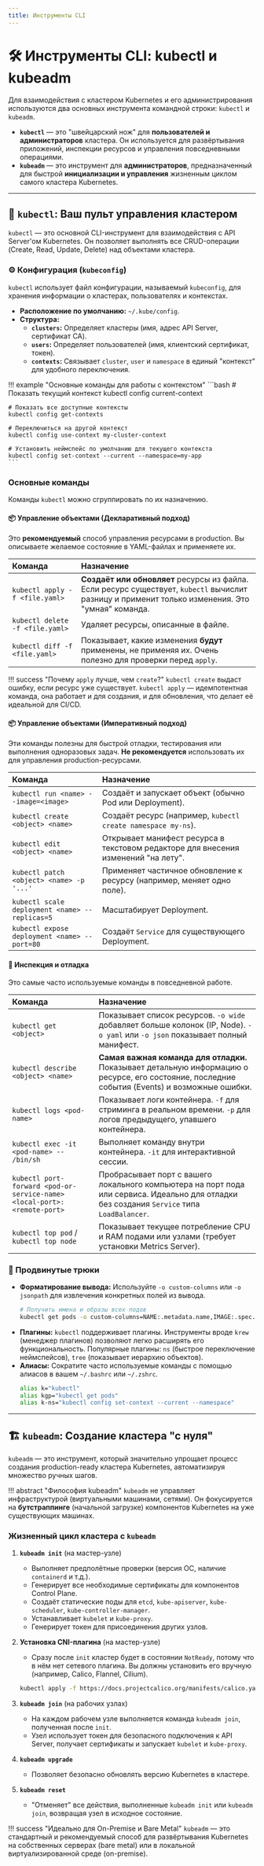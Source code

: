 ```yaml
---
title: Инструменты CLI
---
```


# 🛠️ Инструменты CLI: kubectl и kubeadm

Для взаимодействия с кластером Kubernetes и его администрирования используются два основных инструмента командной строки: `kubectl` и `kubeadm`.

- **`kubectl`** — это "швейцарский нож" для **пользователей и администраторов** кластера. Он используется для развёртывания приложений, инспекции ресурсов и управления повседневными операциями.
- **`kubeadm`** — это инструмент для **администраторов**, предназначенный для быстрой **инициализации и управления** жизненным циклом самого кластера Kubernetes.

---

## 🚀 `kubectl`: Ваш пульт управления кластером

`kubectl` — это основной CLI-инструмент для взаимодействия с API Server'ом Kubernetes. Он позволяет выполнять все CRUD-операции (Create, Read, Update, Delete) над объектами кластера.

### ⚙️ Конфигурация (`kubeconfig`)

`kubectl` использует файл конфигурации, называемый `kubeconfig`, для хранения информации о кластерах, пользователях и контекстах.

- **Расположение по умолчанию:** `~/.kube/config`.
- **Структура:**
    - **`clusters`:** Определяет кластеры (имя, адрес API Server, сертификат CA).
    - **`users`:** Определяет пользователей (имя, клиентский сертификат, токен).
    - **`contexts`:** Связывает `cluster`, `user` и `namespace` в единый "контекст" для удобного переключения.

!!! example "Основные команды для работы с контекстом"
    ```bash
    # Показать текущий контекст
    kubectl config current-context

    # Показать все доступные контексты
    kubectl config get-contexts

    # Переключиться на другой контекст
    kubectl config use-context my-cluster-context

    # Установить неймспейс по умолчанию для текущего контекста
    kubectl config set-context --current --namespace=my-app
    ```

### Основные команды

Команды `kubectl` можно сгруппировать по их назначению.

#### 📦 Управление объектами (Декларативный подход)

Это **рекомендуемый** способ управления ресурсами в production. Вы описываете желаемое состояние в YAML-файлах и применяете их.

| Команда | Назначение |
|:--- |:--- |
| `kubectl apply -f <file.yaml>` | **Создаёт или обновляет** ресурсы из файла. Если ресурс существует, `kubectl` вычислит разницу и применит только изменения. Это "умная" команда. |
| `kubectl delete -f <file.yaml>` | Удаляет ресурсы, описанные в файле. |
| `kubectl diff -f <file.yaml>` | Показывает, какие изменения **будут** применены, не применяя их. Очень полезно для проверки перед `apply`. |

!!! success "Почему `apply` лучше, чем `create`?"
    `kubectl create` выдаст ошибку, если ресурс уже существует. `kubectl apply` — идемпотентная команда, она работает и для создания, и для обновления, что делает её идеальной для CI/CD.

#### 📦 Управление объектами (Императивный подход)

Эти команды полезны для быстрой отладки, тестирования или выполнения одноразовых задач. **Не рекомендуется** использовать их для управления production-ресурсами.

| Команда | Назначение |
|:--- |:--- |
| `kubectl run <name> --image=<image>` | Создаёт и запускает объект (обычно Pod или Deployment). |
| `kubectl create <object> <name>` | Создаёт ресурс (например, `kubectl create namespace my-ns`). |
| `kubectl edit <object> <name>` | Открывает манифест ресурса в текстовом редакторе для внесения изменений "на лету". |
| `kubectl patch <object> <name> -p '...'` | Применяет частичное обновление к ресурсу (например, меняет одно поле). |
| `kubectl scale deployment <name> --replicas=5` | Масштабирует Deployment. |
| `kubectl expose deployment <name> --port=80` | Создаёт `Service` для существующего Deployment. |

#### 🔬 Инспекция и отладка

Это самые часто используемые команды в повседневной работе.

| Команда | Назначение |
|:--- |:--- |
| `kubectl get <object>` | Показывает список ресурсов. `-o wide` добавляет больше колонок (IP, Node). `-o yaml` или `-o json` показывает полный манифест. |
| `kubectl describe <object> <name>` | **Самая важная команда для отладки.** Показывает детальную информацию о ресурсе, его состояние, последние события (Events) и возможные ошибки. |
| `kubectl logs <pod-name>` | Показывает логи контейнера. `-f` для стриминга в реальном времени. `-p` для логов предыдущего, упавшего контейнера. |
| `kubectl exec -it <pod-name> -- /bin/sh` | Выполняет команду внутри контейнера. `-it` для интерактивной сессии. |
| `kubectl port-forward <pod-or-service-name> <local-port>:<remote-port>` | Пробрасывает порт с вашего локального компьютера на порт пода или сервиса. Идеально для отладки без создания `Service` типа `LoadBalancer`. |
| `kubectl top pod` / `kubectl top node` | Показывает текущее потребление CPU и RAM подами или узлами (требует установки Metrics Server). |

### 🎨 Продвинутые трюки

- **Форматирование вывода:** Используйте `-o custom-columns` или `-o jsonpath` для извлечения конкретных полей из вывода.
    ```bash
    # Получить имена и образы всех подов
    kubectl get pods -o custom-columns=NAME:.metadata.name,IMAGE:.spec.containers[0].image
    ```
- **Плагины:** `kubectl` поддерживает плагины. Инструменты вроде `krew` (менеджер плагинов) позволяют легко расширять его функциональность. Популярные плагины: `ns` (быстрое переключение неймспейсов), `tree` (показывает иерархию объектов).
- **Алиасы:** Сократите часто используемые команды с помощью алиасов в вашем `~/.bashrc` или `~/.zshrc`.
    ```bash
    alias k="kubectl"
    alias kgp="kubectl get pods"
    alias k-ns="kubectl config set-context --current --namespace"
    ```

---

## 🏗️ `kubeadm`: Создание кластера "с нуля"

`kubeadm` — это инструмент, который значительно упрощает процесс создания production-ready кластера Kubernetes, автоматизируя множество ручных шагов.

!!! abstract "Философия kubeadm"
    `kubeadm` не управляет инфраструктурой (виртуальными машинами, сетями). Он фокусируется на **бутстраппинге** (начальной загрузке) компонентов Kubernetes на уже существующих машинах.

### Жизненный цикл кластера с `kubeadm`

1.  **`kubeadm init`** (на мастер-узле)
    - Выполняет предполётные проверки (версия ОС, наличие `containerd` и т.д.).
    - Генерирует все необходимые сертификаты для компонентов Control Plane.
    - Создаёт статические поды для `etcd`, `kube-apiserver`, `kube-scheduler`, `kube-controller-manager`.
    - Устанавливает `kubelet` и `kube-proxy`.
    - Генерирует токен для присоединения других узлов.

2.  **Установка CNI-плагина** (на мастер-узле)
    - Сразу после `init` кластер будет в состоянии `NotReady`, потому что в нём нет сетевого плагина. Вы должны установить его вручную (например, Calico, Flannel, Cilium).
    ```bash
    kubectl apply -f https://docs.projectcalico.org/manifests/calico.yaml
    ```

3.  **`kubeadm join`** (на рабочих узлах)
    - На каждом рабочем узле выполняется команда `kubeadm join`, полученная после `init`.
    - Узел использует токен для безопасного подключения к API Server, получает сертификаты и запускает `kubelet` и `kube-proxy`.

4.  **`kubeadm upgrade`**
    - Позволяет безопасно обновлять версию Kubernetes в кластере.

5.  **`kubeadm reset`**
    - "Отменяет" все действия, выполненные `kubeadm init` или `kubeadm join`, возвращая узел в исходное состояние.

!!! success "Идеально для On-Premise и Bare Metal"
    `kubeadm` — это стандартный и рекомендуемый способ для развёртывания Kubernetes на собственных серверах (bare metal) или в локальной виртуализированной среде (on-premise).

